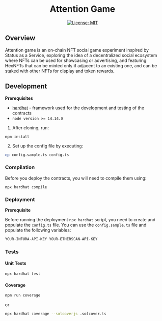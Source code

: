 <div align="center">

# Attention Game

[![License: MIT](https://img.shields.io/badge/License-MIT-yellow.svg)](https://opensource.org/licenses/MIT)

</div>

## Overview

Attention game is an on-chain NFT social game experiment inspired by Status as a Service, exploring the idea of a decentralized social ecosystem where NFTs can be used for showcasing or advertising, and featuring HexNFTs that can be minted only if adjacent to an existing one, and can be staked with other NFTs for display and token rewards.

## Development

**Prerequisites**

- [hardhat](https://hardhat.org/) - framework used for the development and testing of the contracts
- `node version >= 14.14.0`

1. After cloning, run:

```
npm install
```

2. Set up the config file by executing:

```bash
cp config.sample.ts config.ts
``` 

### Compilation

Before you deploy the contracts, you will need to compile them using:

```
npx hardhat compile
```

### Deployment

**Prerequisite**

Before running the deployment `npx hardhat` script, you need to create and populate the `config.ts` file. You can use
the `config.sample.ts` file and populate the following variables:

```markdown
YOUR-INFURA-API-KEY YOUR-ETHERSCAN-API-KEY
```

### Tests

#### Unit Tests

```bash
npx hardhat test
```

#### Coverage

```bash
npm run coverage
```

or

```bash
npx hardhat coverage --solcoverjs .solcover.ts
```
